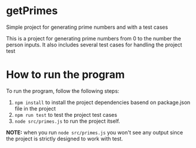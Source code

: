 # getPrimes
Simple project for generating prime numbers and with a test cases

This is a project for generating prime numbers from 0 to the number the person inputs.
It also includes several test cases for handling the project test

# How to run the program
To run the program, follow the following steps:

1. `npm install` to install the project dependencies basend on package.json file in the project
2. `npm run test` to test the project test cases
3. `node src/primes.js` to run the project itself.

**NOTE:** when you run `node src/primes.js` you won't see any output since the project is strictly designed to work with test.
